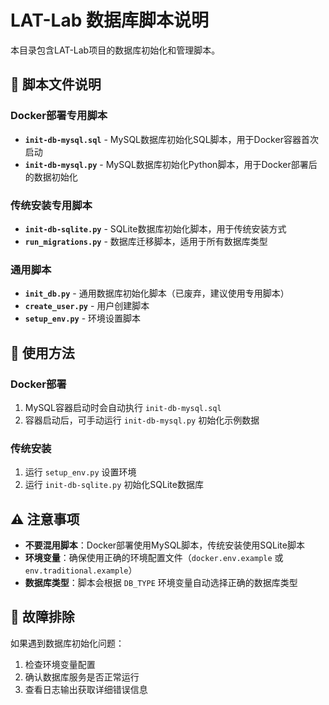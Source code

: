 # LAT-Lab 数据库脚本说明

本目录包含LAT-Lab项目的数据库初始化和管理脚本。

## 📁 脚本文件说明

### Docker部署专用脚本
- **`init-db-mysql.sql`** - MySQL数据库初始化SQL脚本，用于Docker容器首次启动
- **`init-db-mysql.py`** - MySQL数据库初始化Python脚本，用于Docker部署后的数据初始化

### 传统安装专用脚本
- **`init-db-sqlite.py`** - SQLite数据库初始化脚本，用于传统安装方式
- **`run_migrations.py`** - 数据库迁移脚本，适用于所有数据库类型

### 通用脚本
- **`init_db.py`** - 通用数据库初始化脚本（已废弃，建议使用专用脚本）
- **`create_user.py`** - 用户创建脚本
- **`setup_env.py`** - 环境设置脚本

## 🚀 使用方法

### Docker部署
1. MySQL容器启动时会自动执行 `init-db-mysql.sql`
2. 容器启动后，可手动运行 `init-db-mysql.py` 初始化示例数据

### 传统安装
1. 运行 `setup_env.py` 设置环境
2. 运行 `init-db-sqlite.py` 初始化SQLite数据库

## ⚠️ 注意事项

- **不要混用脚本**：Docker部署使用MySQL脚本，传统安装使用SQLite脚本
- **环境变量**：确保使用正确的环境配置文件（`docker.env.example` 或 `env.traditional.example`）
- **数据库类型**：脚本会根据 `DB_TYPE` 环境变量自动选择正确的数据库类型

## 🔧 故障排除

如果遇到数据库初始化问题：
1. 检查环境变量配置
2. 确认数据库服务是否正常运行
3. 查看日志输出获取详细错误信息 